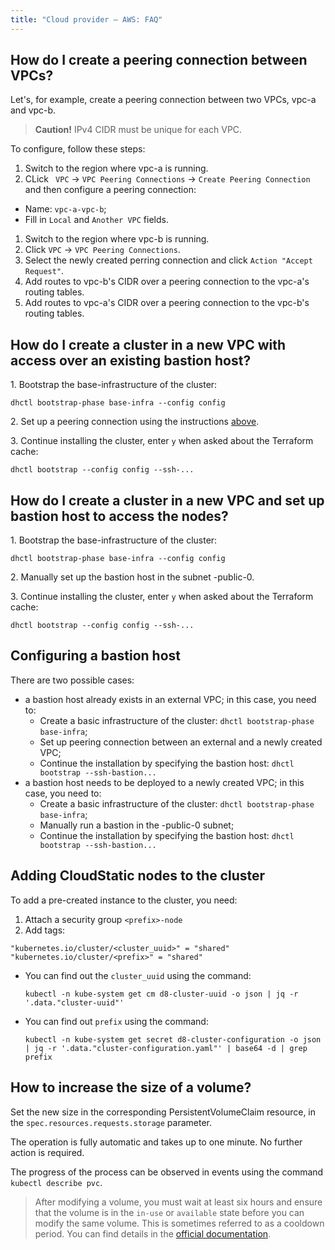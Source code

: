 ```yaml
---
title: "Cloud provider — AWS: FAQ"
---
```


## How do I create a peering connection between VPCs?

Let's, for example, create a peering connection between two VPCs, vpc-a and vpc-b.

>**Caution!** IPv4 CIDR must be unique for each VPC.

To configure, follow these steps:

1. Switch to the region where vpc-a is running.
1. CLick ` VPC` -> `VPC Peering Connections` -> `Create Peering Connection` and then configure a peering connection:
  * Name: `vpc-a-vpc-b`;
  * Fill in `Local` and `Another VPC` fields.
1. Switch to the region where vpc-b is running.
1. Click `VPC` -> `VPC Peering Connections`.
1. Select the newly created perring connection and click `Action "Accept Request"`.
1. Add routes to vpc-b's CIDR over a peering connection to the vpc-a's routing tables.
1. Add routes to vpc-a's CIDR over a peering connection to the vpc-b's routing tables.


## How do I create a cluster in a new VPC with access over an existing bastion host?

1\. Bootstrap the base-infrastructure of the cluster:

  ```shell
  dhctl bootstrap-phase base-infra --config config
  ```

2\. Set up a peering connection using the instructions [above](#how-do-i-create-a-peering-connection-between-vpcs).

3\. Continue installing the cluster, enter `y` when asked about the Terraform cache:

  ```shell
  dhctl bootstrap --config config --ssh-...
  ```

## How do I create a cluster in a new VPC and set up bastion host to access the nodes?

1\. Bootstrap the base-infrastructure of the cluster:

  ```shell
  dhctl bootstrap-phase base-infra --config config
  ```

2\. Manually set up the bastion host in the subnet <prefix>-public-0.

3\. Continue installing the cluster, enter `y` when asked about the Terraform cache:

  ```shell
  dhctl bootstrap --config config --ssh-...
  ```

## Configuring a bastion host

There are two possible cases:
* a bastion host already exists in an external VPC; in this case, you need to:
  * Create a basic infrastructure of the cluster: `dhctl bootstrap-phase base-infra`;
  * Set up peering connection between an external and a newly created VPC;
  * Continue the installation by specifying the bastion host: `dhctl bootstrap --ssh-bastion...`
* a bastion host needs to be deployed to a newly created VPC; in this case, you need to:
  * Create a basic infrastructure of the cluster: `dhctl bootstrap-phase base-infra`;
  * Manually run a bastion in the <prefix>-public-0 subnet;
  * Continue the installation by specifying the bastion host: `dhctl bootstrap --ssh-bastion...`

## Adding CloudStatic nodes to the cluster

To add a pre-created instance to the cluster, you need:
  1. Attach a security group `<prefix>-node`
  2. Add tags:

  ```
  "kubernetes.io/cluster/<cluster_uuid>" = "shared"
  "kubernetes.io/cluster/<prefix>" = "shared"
  ```

  * You can find out the `cluster_uuid` using the command:

    ```shell
    kubectl -n kube-system get cm d8-cluster-uuid -o json | jq -r '.data."cluster-uuid"'
    ```

  * You can find out `prefix` using the command:

    ```shell
    kubectl -n kube-system get secret d8-cluster-configuration -o json | jq -r '.data."cluster-configuration.yaml"' | base64 -d | grep prefix
    ```

## How to increase the size of a volume?

Set the new size in the corresponding PersistentVolumeClaim resource, in the `spec.resources.requests.storage` parameter.

The operation is fully automatic and takes up to one minute. No further action is required.

The progress of the process can be observed in events using the command `kubectl describe pvc`.

>After modifying a volume, you must wait at least six hours and ensure that the volume is in the `in-use` or `available` state before you can modify the same volume. This is sometimes referred to as a cooldown period. You can find details in the [official documentation](https://docs.aws.amazon.com/AWSEC2/latest/UserGuide/modify-volume-requirements.html).
